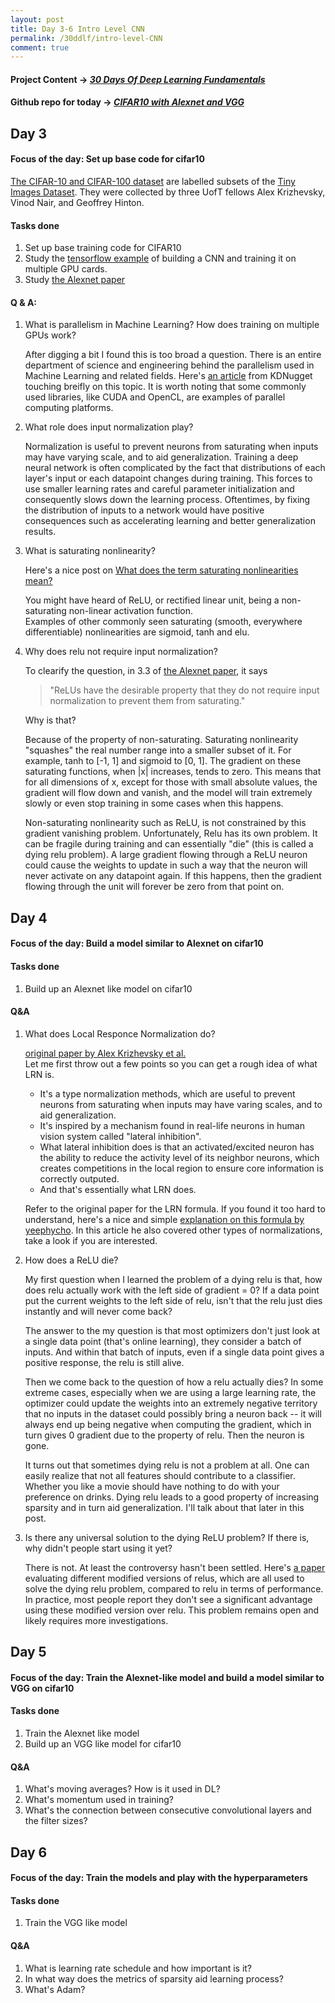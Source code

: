 ```yaml
---
layout: post
title: Day 3-6 Intro Level CNN
permalink: /30ddlf/intro-level-CNN
comment: true
---
```

#### Project Content &rarr;  *[30 Days Of Deep Learning Fundamentals](/blog/30-days-of-deep-learning-fundamentals/)*
#### Github repo for today &rarr; *[CIFAR10 with Alexnet and VGG](https://github.com/6ixNugget/CIFAR10-with-Alexnet-and-VGG)*
## Day 3

#### Focus of the day: Set up base code for cifar10
[The CIFAR-10 and CIFAR-100 dataset](https://www.cs.toronto.edu/~kriz/cifar.html) are labelled subsets of the [Tiny Images Dataset](http://groups.csail.mit.edu/vision/TinyImages/). They were collected by three UofT fellows Alex Krizhevsky, Vinod Nair, and Geoffrey Hinton. 

#### Tasks done
1. Set up base training code for CIFAR10
2. Study the [tensorflow example](https://www.tensorflow.org/tutorials/deep_cnn) of building a CNN and training it on multiple GPU cards.
3. Study [the Alexnet paper](https://www.nvidia.cn/content/tesla/pdf/machine-learning/imagenet-classification-with-deep-convolutional-nn.pdf)

#### Q & A: 
1. What is parallelism in Machine Learning? How does training on multiple GPUs work?

    After digging a bit I found this is too broad a question. There is an entire department of science and engineering behind the parallelism used in Machine Learning and related fields. Here's [an article](https://www.kdnuggets.com/2016/11/parallelism-machine-learning-gpu-cuda-threading.html) from KDNugget touching breifly on this topic. It is worth noting that some commonly used libraries, like CUDA and OpenCL, are examples of parallel computing platforms.

2. What role does input normalization play?

    Normalization is useful to prevent neurons from saturating when inputs may have varying scale, and to aid generalization. Training a deep neural network is often complicated by the fact that distributions of each layer's input or each datapoint changes during training. This forces to use smaller learning rates and careful parameter initialization and consequently slows down the learning process. Oftentimes, by fixing the distribution of inputs to a network would have positive consequences such as accelerating learning and better generalization results.

3. What is saturating nonlinearity?

    Here's a nice post on [What does the term saturating nonlinearities mean?](https://stats.stackexchange.com/questions/174295/what-does-the-term-saturating-nonlinearities-mean)

    You might have heard of ReLU, or rectified linear unit, being a non-saturating non-linear activation function.  
    Examples of other commonly seen saturating (smooth, everywhere differentiable) nonlinearities are sigmoid, tanh and elu.

4. Why does relu not require input normalization?

    To clearify the question, in 3.3 of [the Alexnet paper](https://www.nvidia.cn/content/tesla/pdf/machine-learning/imagenet-classification-with-deep-convolutional-nn.pdf), it says
    > "ReLUs have the desirable property that they do not require input normalization to prevent them from saturating."

    Why is that?  

    Because of the property of non-saturating. Saturating nonlinearity "squashes" the real number range into a smaller subset of it. For example, tanh to [-1, 1] and sigmoid to [0, 1]. The gradient on these saturating functions, when \|x\| increases, tends to zero. This means that for all dimensions of x, except for those with small absolute values, the gradient will flow down and vanish, and the model will train extremely slowly or even stop training in some cases when this happens.

    Non-saturating nonlinearity such as ReLU, is not constrained by this gradient vanishing problem. Unfortunately, Relu has its own problem. It can be fragile during training and can essentially "die" (this is called a dying relu problem). A large gradient flowing through a ReLU neuron could cause the weights to update in such a way that the neuron will never activate on any datapoint again. If this happens, then the gradient flowing through the unit will forever be zero from that point on. 

## Day 4
#### Focus of the day: Build a model similar to Alexnet on cifar10

#### Tasks done
1. Build up an Alexnet like model on cifar10

#### Q&A
1. What does Local Responce Normalization do?  

    [original paper by Alex Krizhevsky et al.](http://papers.nips.cc/paper/4824-imagenet-classification-with-deep-convolutional-neural-networks.pdf)  
    Let me first throw out a few points so you can get a rough idea of what LRN is.  
    * It's a type normalization methods, which are useful to prevent neurons from saturating when inputs may have varing scales, and to aid generalization.  
    * It's inspired by a mechanism found in real-life neurons in human vision system called "lateral inhibition".
    * What lateral inhibition does is that an activated/excited neuron has the ability to reduce the activity level of its neighbor neurons, which creates competitions in the local region to ensure core information is correctly outputed.
    * And that's essentially what LRN does.

    Refer to the original paper for the LRN formula. If you found it too hard to understand, here's a nice and simple [explanation on this formula by yeephycho](yeephycho.github.io/2016/08/03/Normalizations-in-neural-networks/). In this article he also covered other types of normalizations, take a look if you are interested.

2. How does a ReLU die?  

    My first question when I learned the problem of a dying relu is that, how does relu actually work with the left side of gradient = 0? If a data point put the current weights to the left side of relu, isn't that the relu just dies instantly and will never come back?

    The answer to the my question is that most optimizers don't just look at a single data point (that's online learning), they consider a batch of inputs. And within that batch of inputs, even if a single data point gives a positive response, the relu is still alive.

    Then we come back to the question of how a relu actually dies? In some extreme cases, especially when we are using a large learning rate, the optimizer could update the weights into an extremely negative territory that no inputs in the dataset could possibly bring a neuron back -- it will always end up being negative when computing the gradient, which in turn gives 0 gradient due to the property of relu. Then the neuron is gone.

    It turns out that sometimes dying relu is not a problem at all. One can easily realize that not all features should contribute to a classifier. Whether you like a movie should have nothing to do with your preference on drinks. Dying relu leads to a good property of increasing sparsity and in turn aid generalization. I'll talk about that later in this post.

3. Is there any universal solution to the dying ReLU problem? If there is, why didn't people start using it yet?

    There is not. At least the controversy hasn't been settled. Here's [a paper](https://arxiv.org/abs/1505.00853) evaluating different modified versions of relus, which are all used to solve the dying relu problem, compared to relu in terms of performance. In practice, most people report they don't see a significant advantage using these modified version over relu. This problem remains open and likely requires more investigations.

## Day 5
#### Focus of the day: Train the Alexnet-like model and build a model similar to VGG on cifar10

#### Tasks done
1. Train the Alexnet like model
2. Build up an VGG like model for cifar10

#### Q&A
1. What's moving averages? How is it used in DL?
2. What's momentum used in training?
3. What's the connection between consecutive convolutional layers and the filter sizes?

## Day 6

#### Focus of the day: Train the models and play with the hyperparameters

#### Tasks done
1. Train the VGG like model

#### Q&A
1. What is learning rate schedule and how important is it?
2. In what way does the metrics of sparsity aid learning process?
3. What's Adam?
